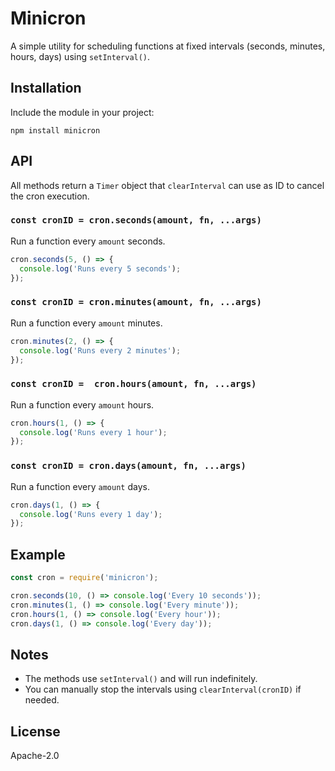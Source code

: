 # Minicron

A simple utility for scheduling functions at fixed intervals (seconds, minutes, hours, days) using `setInterval()`.

## Installation

Include the module in your project:

```
npm install minicron
```

## API

All methods return a `Timer` object that `clearInterval` can use as ID to cancel the cron execution.

### `const cronID = cron.seconds(amount, fn, ...args)`
Run a function every `amount` seconds.

```js
cron.seconds(5, () => {
  console.log('Runs every 5 seconds');
});
```

### `const cronID = cron.minutes(amount, fn, ...args)`
Run a function every `amount` minutes.

```js
cron.minutes(2, () => {
  console.log('Runs every 2 minutes');
});
```

### `const cronID =  cron.hours(amount, fn, ...args)`
Run a function every `amount` hours.

```js
cron.hours(1, () => {
  console.log('Runs every 1 hour');
});
```

### `const cronID = cron.days(amount, fn, ...args)`
Run a function every `amount` days.

```js
cron.days(1, () => {
  console.log('Runs every 1 day');
});
```

## Example

```js
const cron = require('minicron');

cron.seconds(10, () => console.log('Every 10 seconds'));
cron.minutes(1, () => console.log('Every minute'));
cron.hours(1, () => console.log('Every hour'));
cron.days(1, () => console.log('Every day'));
```

## Notes

- The methods use `setInterval()` and will run indefinitely.
- You can manually stop the intervals using `clearInterval(cronID)` if needed.

## License

Apache-2.0
